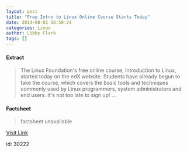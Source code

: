 ```yaml
---
layout: post
title: "Free Intro to Linux Online Course Starts Today"
date: 2014-08-01 16:50:24
categories: Linux
author: Libby Clark
tags: []
---
```



#### Extract
>The Linux Foundation's free online course, Introduction to Linux, started today on the edX website. Students have already begun to take the course, which covers the basic tools and techniques commonly used by Linux programmers, system administrators and end users. It's not too late to sign up!...

#### Factsheet
>factsheet unavailable

[Visit Link](https://www.linux.com/news/featured-blogs/200-libby-clark/782685-free-intro-to-linux-online-course-starts-today/)

id:   30222
